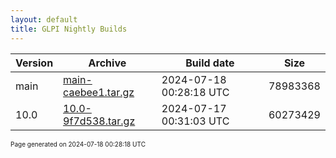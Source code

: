 ```yaml
---
layout: default
title: GLPI Nightly Builds
---
```


Version|Archive|Build date|Size
---|---|---|---
main|[main-caebee1.tar.gz](main-caebee1.tar.gz)|2024-07-18 00:28:18 UTC|78983368
10.0|[10.0-9f7d538.tar.gz](10.0-9f7d538.tar.gz)|2024-07-17 00:31:03 UTC|60273429

<font size="1">Page generated on 2024-07-18 00:28:18 UTC</font>

